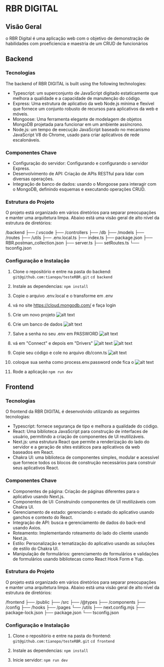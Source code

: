 # RBR DIGITAL
## Visão Geral
o RBR Digital é uma aplicação web com o objetivo de demonstração de habilidades com proeficiencia e maestria de um CRUD de funcionários
## Backend
### Tecnologias
The backend of RBR DIGITAL is built using the following technologies:
 - Typescript: um superconjunto de JavaScript digitado estaticamente que melhora a qualidade e a capacidade de manutenção do código.
 - Express: Uma estrutura de aplicativo da web Node.js mínima e flexível que fornece um conjunto robusto de recursos para aplicativos da web e móveis.
 - Mongoose: Uma ferramenta elegante de modelagem de objetos MongoDB projetada para funcionar em um ambiente assíncrono.
 - Node.js: um tempo de execução JavaScript baseado no mecanismo JavaScript V8 do Chrome, usado para criar aplicativos de rede escalonáveis.

### Componentes Chave
 - Configuração do servidor: Configurando e configurando o servidor Express.
 - Desenvolvimento de API: Criação de APIs RESTful para lidar com diversas operações.
 - Integração de banco de dados: usando o Mongoose para interagir com o MongoDB, definindo esquemas e executando operações CRUD.

 ### Estrutura do Projeto
 O projeto está organizado em vários diretórios para separar preocupações e manter uma arquitetura limpa. Abaixo está uma visão geral de alto nível da estrutura de diretórios:

/backend
  ├── /.vscode
  ├── /controllers
  ├── /db
  ├── /models
  ├── /routes
  ├── /utils
  ├── .env.local.ts
  ├── index.ts
  ├── package.json
  ├── RBR.postman_collection.json
  ├── server.ts
  ├── setRoutes.ts
  └── tsconfig.json

### Configuração e Instalação

1. Clone o repositório e entre na pasta do backend:
```git@github.com:tianopo/testeRBR.git```
```cd backend```

2. Instale as dependencias:
```npm install```

3. Copie o arquivo .env.local e o transforme em .env

4. vá no site https://cloud.mongodb.com/ e faça login

5. Crie um novo projeto
![alt text](image.png)

6. Crie um banco de dados
![alt text](image-1.png)

7. Salve a senha no seu .env em PASSWORD
![alt text](image-2.png)

8. vá em "Connect" e depois em "Drivers"
![alt text](image-3.png)
![alt text](image-4.png)

9. Copie seu código e cole no arquivo db/conn.ts
![alt text](image-5.png)

10. coloque sua senha como process.env.password onde fica o <password>
![alt text](image-6.png)

11. Rode a aplicação
```npm run dev```

## Frontend
### Tecnologias
O frontend da RBR DIGITAL é desenvolvido utilizando as seguintes tecnologias:
 - Typescript: fornece segurança de tipo e melhora a qualidade do código.
 - React: Uma biblioteca JavaScript para construção de interfaces de usuário, permitindo a criação de componentes de UI reutilizáveis.
 - Next.js: uma estrutura React que permite a renderização do lado do servidor e a geração de sites estáticos para aplicativos da web baseados em React.
 - Chakra UI: uma biblioteca de componentes simples, modular e acessível que fornece todos os blocos de construção necessários para construir seus aplicativos React.

### Componentes Chave
 - Componentes de página: Criação de páginas diferentes para o aplicativo usando Next.js.
 - Componentes de UI: Construindo componentes de UI reutilizáveis com Chakra UI.
 - Gerenciamento de estado: gerenciando o estado do aplicativo usando ganchos e contexto do React.
 - Integração de API: busca e gerenciamento de dados do back-end usando Axios.
 - Roteamento: Implementando roteamento do lado do cliente usando Next.js.
 - Estilo: Personalização e tematização do aplicativo usando as soluções de estilo do Chakra UI.
 - Manipulação de formulários: gerenciamento de formulários e validações de formulários usando bibliotecas como React Hook Form e Yup.

 ### Estrutura do Projeto
 O projeto está organizado em vários diretórios para separar preocupações e manter uma arquitetura limpa. Abaixo está uma visão geral de alto nível da estrutura de diretórios:

/frontend
  ├── /public
  ├── /src
        ├── /@types
        ├── /components
        ├── /config
        ├── /hooks
        ├── /pages
        └── /utils
  ├── next.config.mjs
  ├── package-lock.json
  ├── package.json
  └── tsconfig.json

### Configuração e Instalação

1. Clone o repositório e entre na pasta do frontend:
```git@github.com:tianopo/testeRBR.git```
```cd frontend```

2. Instale as dependencias:
```npm install```

3. Inicie servidor:
```npm run dev```
